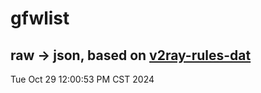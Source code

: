 # gfwlist
## raw -> json, based on [v2ray-rules-dat](https://github.com/Loyalsoldier/v2ray-rules-dat)
Tue Oct 29 12:00:53 PM CST 2024

